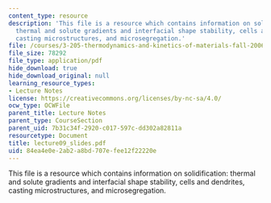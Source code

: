 ```yaml
---
content_type: resource
description: 'This file is a resource which contains information on solidification:
  thermal and solute gradients and interfacial shape stability, cells and dendrites,
  casting microstructures, and microsegregation.'
file: /courses/3-205-thermodynamics-and-kinetics-of-materials-fall-2006/84ea4e0e2ab2a8bd707efee12f22220e_lecture09_slides.pdf
file_size: 78292
file_type: application/pdf
hide_download: true
hide_download_original: null
learning_resource_types:
- Lecture Notes
license: https://creativecommons.org/licenses/by-nc-sa/4.0/
ocw_type: OCWFile
parent_title: Lecture Notes
parent_type: CourseSection
parent_uid: 7b31c34f-2920-c017-597c-dd302a82811a
resourcetype: Document
title: lecture09_slides.pdf
uid: 84ea4e0e-2ab2-a8bd-707e-fee12f22220e
---
```

This file is a resource which contains information on solidification: thermal and solute gradients and interfacial shape stability, cells and dendrites, casting microstructures, and microsegregation.